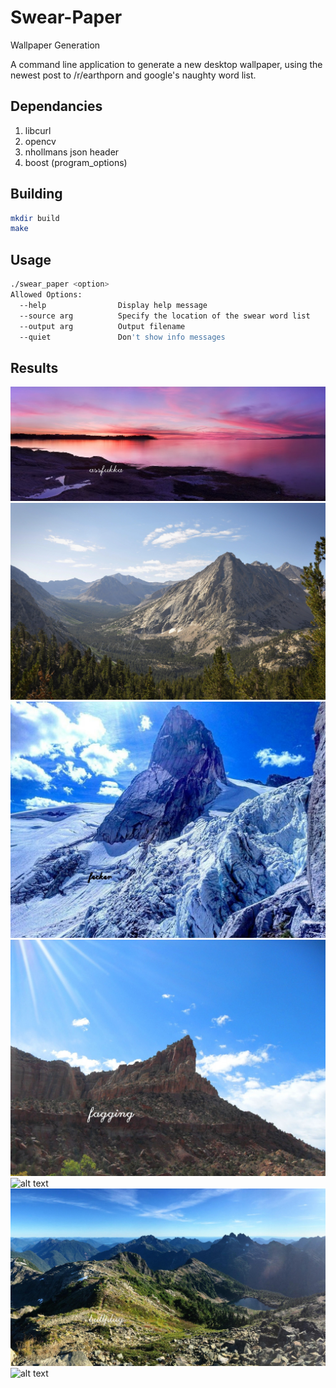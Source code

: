 # Swear-Paper
Wallpaper Generation

A command line application to generate a new desktop wallpaper, using the newest post to /r/earthporn and google's naughty word list.

## Dependancies

1. libcurl
2. opencv
3. nhollmans json header
4. boost (program_options)

## Building

```bash
mkdir build
make
```

## Usage

```bash
./swear_paper <option>
Allowed Options:
  --help                Display help message
  --source arg          Specify the location of the swear word list
  --output arg          Output filename
  --quiet               Don't show info messages
```

## Results
![alt text](Results/assfukka.jpg "assfukka")
![alt text](Results/cunts.jpg "cunts")
![alt text](Results/fekker.jpg "fekker")
![alt text](Results/fagging.jpg "fagging")
![alt text](Results/motherfuckers.jpg "motherfuckers")
![alt text](Results/buttplug.jpg "buttplug")
![alt text](Results/testicles.jpg "grope")

